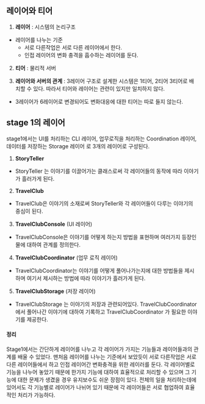 ## 레이어와 티어

1. **레이어** : 시스템의 논리구조
  - 레이어를 나누는 기준
    - 서로 다른작업은 서로 다른 레이어에서 한다.
    - 인접 레이어의 변화 충격을 흡수하는 레이어를 둔다.
2.  **티어** : 물리적 서버

3. **레이어와 서버의 관계** : 3레이어 구조로 설계한 시스템은 1티어, 2티어 3티어로 배치할 수 있다. 따라서 티어와 레이어는 관련이 있지만 일치하지 않다.

 - 3레이어가 6레이어로 변경되어도 변화대응에 대한 티어는 따로 들지 않는다.

## stage 1의 레이어

 stage1에서는
UI를 처리하는 CLI 레이어,
 업무로직을 처리하는 Coordination 레이어,
 데이터를 저장하는 Storage 레이어 로
 3개의 레이어로 구성된다.

1. **StoryTeller**

 - StoryTeller 는 이야기를 이끌어가는 클래스로써 각 레이어들의 동작에 따라 이야기가 흘러가게 된다.

2. **TravelClub**

 - TravelClub은 이야기의 소재로써 StoryTeller와 각 레이어들이 다루는 이야기의 중심이 된다.

3. **TravelClubConsole** (UI 레이어)

 - TravelClubConsole은 이야기를 어떻게 하는지 방법을 표현하며 여러가지 등장인물에 대하여 관계를 정의한다.

4. **TravelClubCoordinator** (업무 로직 레이어)

 - TravelClubCoordinator는 이야기를 어떻게 풀어나가는지에 대한 방법들을 제시하며 여기서 제시하는 방법에 따라 이야기가 흘러가게 된다.

5. **TravelClubStorage** (저장 레이어)

 - TravelClubStorage 는 이야기의 저장과 관련되어있다. TravelClubCoordinator 에서 풀어나간 이야기에 대하여 기록하고 TravelClubCoordinator 가 필요한 이야기를 제공한다.


 #### 정리

 Stage1에서는 간단하게 레이어를 나누고 각 레이어가 가지는 기능들과 레이어들과의 관계를 배울 수 있었다. 맨처음 레이어를 나누는 기준에서 보았듯이 서로 다른작업은 서로 다른 레이어들에서 하고 인접 레이어간 변화충격을 위한 레이러를 둔다. 각 레이어별로 기능을 나누어 놓았기 때문에 한가지 기능에 대하여 효율적으로 처리할 수 있으며 그 기능에 대한 문제가 생겼을 경우 유지보수도 쉬운 장점이 있다. 전체의 일을 처리하는데에 있어서도 각 기능별로 레이어가 나뉘어 있기 때문에 각 레이어들은 서로 협업하여 효율적인 처리가 가능하다.
